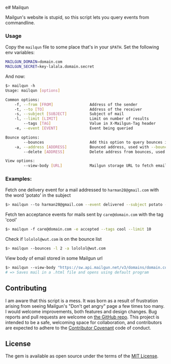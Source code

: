 e# Mailqun

Mailgun's website is stupid, so this script lets you query events from commandline.

### Usage
Copy the `mailqun` file to some place that's in your `$PATH`. Set the following env variables:
``` sh
MAILGUN_DOMAIN=domain.com
MAILGUN_SECRET=key-lalala.domain.secret
```

And now:
``` sh
$> mailqun -h
Usage: mailqun [options]

Common options:
    -f, --from [FROM]                Address of the sender
    -t, --to [TO]                    Address of the receiver
    -s, --subject [SUBJECT]          Subject of mail
    -l, --limit [LIMIT]              Limit on number of results
        --tags [TAG]                 Value in X-Mailgun-Tag header
    -e, --event [EVENT]              Event being queried

Bounce options:
        --bounces                    Add this option to query bounces instead of events
    -a, --address [ADDRESS]          Bounced address, used with --bounces
        --delete [ADDRESS]           Delete address from bounces, used with --bounces

View options:
        --view-body [URL]            Mailgun storage URL to fetch email body from
```

### Examples:
Fetch one delivery event for a mail addressed to `harman28@gmail.com` with the word 'potato' in the subject
``` sh
$> mailqun --to harman28@gmail.com --event delivered --subject potato --limit 1
```

Fetch ten acceptance events for mails sent by `care@domain.com` with the tag 'cool'
``` sh
$> mailqun -f care@domain.com -e accepted --tags cool --limit 10
```

Check if `lololol@wut.com` is on the bounce list
```sh
$> mailqun --bounces -l 2 -a lololol@wut.com
```

View body of email stored in some Mailgun url
```sh
$> mailqun --view-body "https://sw.api.mailgun.net/v3/domains/domain.com/messages/uglyhash"
# => Saves mail in a .html file and opens using default program
```

## Contributing

I am aware that this script is a mess. It was born as a result of frustration arising from seeing Mailgun's "Don't get angry" page a few times too many. I would welcome improvements, both features and design changes. Bug reports and pull requests are welcome on [the GitHub repo](https://github.com/harman28/mailqun).
This project is intended to be a safe, welcoming space for collaboration, and contributors are expected to adhere to the [Contributor Covenant](http://contributor-covenant.org) code of conduct.


## License

The gem is available as open source under the terms of the [MIT License](https://opensource.org/licenses/MIT).
